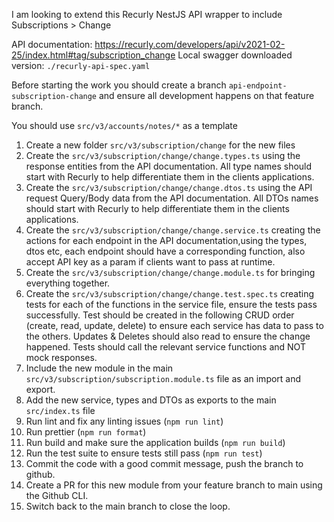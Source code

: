 I am looking to extend this Recurly NestJS API wrapper to include Subscriptions > Change

API documentation: https://recurly.com/developers/api/v2021-02-25/index.html#tag/subscription_change
Local swagger downloaded version: `./recurly-api-spec.yaml`

Before starting the work you should create a branch `api-endpoint-subscription-change` and ensure all development happens on that feature branch.

You should use `src/v3/accounts/notes/*` as a template

1. Create a new folder `src/v3/subscription/change` for the new files
2. Create the `src/v3/subscription/change/change.types.ts` using the response entities from the API documentation. All type names should start with Recurly to help differentiate them in the clients applications. 
3. Create the `src/v3/subscription/change/change.dtos.ts` using the API request Query/Body data from the API documentation. All DTOs names should start with Recurly to help differentiate them in the clients applications. 
4. Create the `src/v3/subscription/change/change.service.ts` creating the actions for each endpoint in the API documentation,using the types, dtos etc, each endpoint should have a corresponding function, also accept API key as a param if clients want to pass at runtime.
5. Create the `src/v3/subscription/change/change.module.ts` for bringing everything together.
6. Create the `src/v3/subscription/change/change.test.spec.ts` creating tests for each of the functions in the service file, ensure the tests pass successfully. Test should be created in the following CRUD order (create, read, update, delete) to ensure each service has data to pass to the others. Updates & Deletes should also read to ensure the change happened. Tests should call the relevant service functions and NOT mock responses. 
7. Include the new module in the main `src/v3/subscription/subscription.module.ts` file as an import and export.
8. Add the new service, types and DTOs as exports to the main `src/index.ts` file
9. Run lint and fix any linting issues (`npm run lint`)
10. Run prettier (`npm run format`)
11. Run build and make sure the application builds (`npm run build`)
12. Run the test suite to ensure tests still pass (`npm run test`)
13. Commit the code with a good commit message, push the branch to github.
14. Create a PR for this new module from your feature branch to main using the Github CLI.
15. Switch back to the main branch to close the loop.
